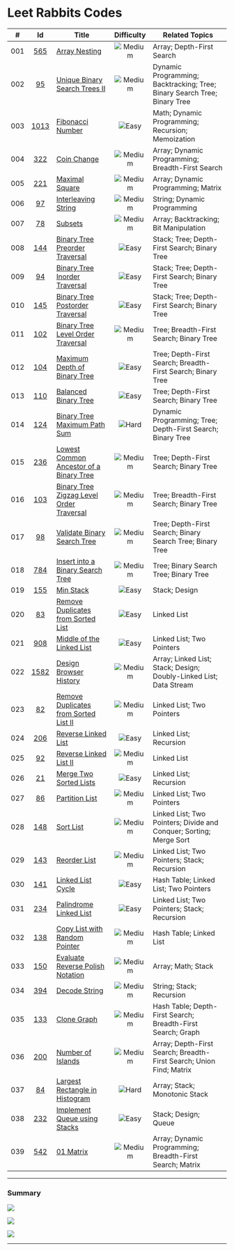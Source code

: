 # Leet Rabbits Codes


|  # | Id | Title | Difficulty | Related Topics |
| :--------: |  :--------: |  --------- |  :--------: |  --------- | 
| 001 | [565][0565] | [Array Nesting](<./2021-09/2021-09-01/565.%20Array%20Nesting>) | ![Medium][Medium] | Array; Depth-First Search | 
| 002 | [95][0095] | [Unique Binary Search Trees II](<./2021-09/2021-09-02/95.%20Unique%20Binary%20Search%20Trees%20II>) | ![Medium][Medium] | Dynamic Programming; Backtracking; Tree; Binary Search Tree; Binary Tree | 
| 003 | [1013][1013] | [Fibonacci Number](<./2022-01/2022-01-12/1013.%20Fibonacci%20Number>) | ![Easy][Easy] | Math; Dynamic Programming; Recursion; Memoization | 
| 004 | [322][0322] | [Coin Change](<./2022-01/2022-01-12/322.%20Coin%20Change>) | ![Medium][Medium] | Array; Dynamic Programming; Breadth-First Search | 
| 005 | [221][0221] | [Maximal Square](<./2022-01/2022-01-14/221.%20Maximal%20Square>) | ![Medium][Medium] | Array; Dynamic Programming; Matrix | 
| 006 | [97][0097] | [Interleaving String](<./2022-01/2022-01-17/97.%20Interleaving%20String>) | ![Medium][Medium] | String; Dynamic Programming | 
| 007 | [78][0078] | [Subsets](<./2022-04/2022-04-25/78.%20Subsets>) | ![Medium][Medium] | Array; Backtracking; Bit Manipulation | 
| 008 | [144][0144] | [Binary Tree Preorder Traversal](<./2022-05/2022-05-05/144.%20Binary%20Tree%20Preorder%20Traversal>) | ![Easy][Easy] | Stack; Tree; Depth-First Search; Binary Tree | 
| 009 | [94][0094] | [Binary Tree Inorder Traversal](<./2022-05/2022-05-05/94.%20Binary%20Tree%20Inorder%20Traversal>) | ![Easy][Easy] | Stack; Tree; Depth-First Search; Binary Tree | 
| 010 | [145][0145] | [Binary Tree Postorder Traversal](<./2022-05/2022-05-06/145.%20Binary%20Tree%20Postorder%20Traversal>) | ![Easy][Easy] | Stack; Tree; Depth-First Search; Binary Tree | 
| 011 | [102][0102] | [Binary Tree Level Order Traversal](<./2022-05/2022-05-06/102.%20Binary%20Tree%20Level%20Order%20Traversal>) | ![Medium][Medium] | Tree; Breadth-First Search; Binary Tree | 
| 012 | [104][0104] | [Maximum Depth of Binary Tree](<./2022-05/2022-05-09/104.%20Maximum%20Depth%20of%20Binary%20Tree>) | ![Easy][Easy] | Tree; Depth-First Search; Breadth-First Search; Binary Tree | 
| 013 | [110][0110] | [Balanced Binary Tree](<./2022-05/2022-05-09/110.%20Balanced%20Binary%20Tree>) | ![Easy][Easy] | Tree; Depth-First Search; Binary Tree | 
| 014 | [124][0124] | [Binary Tree Maximum Path Sum](<./2022-05/2022-05-09/124.%20Binary%20Tree%20Maximum%20Path%20Sum>) | ![Hard][Hard] | Dynamic Programming; Tree; Depth-First Search; Binary Tree | 
| 015 | [236][0236] | [Lowest Common Ancestor of a Binary Tree](<./2022-05/2022-05-10/236.%20Lowest%20Common%20Ancestor%20of%20a%20Binary%20Tree>) | ![Medium][Medium] | Tree; Depth-First Search; Binary Tree | 
| 016 | [103][0103] | [Binary Tree Zigzag Level Order Traversal](<./2022-05/2022-05-11/103.%20Binary%20Tree%20Zigzag%20Level%20Order%20Traversal>) | ![Medium][Medium] | Tree; Breadth-First Search; Binary Tree | 
| 017 | [98][0098] | [Validate Binary Search Tree](<./2022-05/2022-05-11/98.%20Validate%20Binary%20Search%20Tree>) | ![Medium][Medium] | Tree; Depth-First Search; Binary Search Tree; Binary Tree | 
| 018 | [784][0784] | [Insert into a Binary Search Tree](<./2022-05/2022-05-12/784.%20Insert%20into%20a%20Binary%20Search%20Tree>) | ![Medium][Medium] | Tree; Binary Search Tree; Binary Tree | 
| 019 | [155][0155] | [Min Stack](<./2022-05/2022-05-13/155.%20Min%20Stack>) | ![Easy][Easy] | Stack; Design | 
| 020 | [83][0083] | [Remove Duplicates from Sorted List](<./2022-05/2022-05-16/83.%20Remove%20Duplicates%20from%20Sorted%20List>) | ![Easy][Easy] | Linked List | 
| 021 | [908][0908] | [Middle of the Linked List](<./2022-05/2022-05-16/908.%20Middle%20of%20the%20Linked%20List>) | ![Easy][Easy] | Linked List; Two Pointers | 
| 022 | [1582][1582] | [Design Browser History](<./2022-05/2022-05-16/1582.%20Design%20Browser%20History>) | ![Medium][Medium] | Array; Linked List; Stack; Design; Doubly-Linked List; Data Stream | 
| 023 | [82][0082] | [Remove Duplicates from Sorted List II](<./2022-05/2022-05-17/82.%20Remove%20Duplicates%20from%20Sorted%20List%20II>) | ![Medium][Medium] | Linked List; Two Pointers | 
| 024 | [206][0206] | [Reverse Linked List](<./2022-05/2022-05-18/206.%20Reverse%20Linked%20List>) | ![Easy][Easy] | Linked List; Recursion | 
| 025 | [92][0092] | [Reverse Linked List II](<./2022-05/2022-05-19/92.%20Reverse%20Linked%20List%20II>) | ![Medium][Medium] | Linked List | 
| 026 | [21][0021] | [Merge Two Sorted Lists](<./2022-05/2022-05-20/21.%20Merge%20Two%20Sorted%20Lists>) | ![Easy][Easy] | Linked List; Recursion | 
| 027 | [86][0086] | [Partition List](<./2022-05/2022-05-23/86.%20Partition%20List>) | ![Medium][Medium] | Linked List; Two Pointers | 
| 028 | [148][0148] | [Sort List](<./2022-05/2022-05-30/148.%20Sort%20List>) | ![Medium][Medium] | Linked List; Two Pointers; Divide and Conquer; Sorting; Merge Sort | 
| 029 | [143][0143] | [Reorder List](<./2022-06/2022-06-06/143.%20Reorder%20List>) | ![Medium][Medium] | Linked List; Two Pointers; Stack; Recursion | 
| 030 | [141][0141] | [Linked List Cycle](<./2022-06/2022-06-07/141.%20Linked%20List%20Cycle>) | ![Easy][Easy] | Hash Table; Linked List; Two Pointers | 
| 031 | [234][0234] | [Palindrome Linked List](<./2022-06/2022-06-13/234.%20Palindrome%20Linked%20List>) | ![Easy][Easy] | Linked List; Two Pointers; Stack; Recursion | 
| 032 | [138][0138] | [Copy List with Random Pointer](<./2022-06/2022-06-19/138.%20Copy%20List%20with%20Random%20Pointer>) | ![Medium][Medium] | Hash Table; Linked List | 
| 033 | [150][0150] | [Evaluate Reverse Polish Notation](<./2022-06/2022-06-20/150.%20Evaluate%20Reverse%20Polish%20Notation>) | ![Medium][Medium] | Array; Math; Stack | 
| 034 | [394][0394] | [Decode String](<./2022-06/2022-06-21/394.%20Decode%20String>) | ![Medium][Medium] | String; Stack; Recursion | 
| 035 | [133][0133] | [Clone Graph](<./2022-06/2022-06-22/133.%20Clone%20Graph>) | ![Medium][Medium] | Hash Table; Depth-First Search; Breadth-First Search; Graph | 
| 036 | [200][0200] | [Number of Islands](<./2022-07/2022-07-18/200.%20Number%20of%20Islands>) | ![Medium][Medium] | Array; Depth-First Search; Breadth-First Search; Union Find; Matrix | 
| 037 | [84][0084] | [Largest Rectangle in Histogram](<./2022-07/2022-07-21/84.%20Largest%20Rectangle%20in%20Histogram>) | ![Hard][Hard] | Array; Stack; Monotonic Stack | 
| 038 | [232][0232] | [Implement Queue using Stacks](<./2022-07/2022-07-22/232.%20Implement%20Queue%20using%20Stacks>) | ![Easy][Easy] | Stack; Design; Queue | 
| 039 | [542][0542] | [01 Matrix](<./2022-07/2022-07-25/542.%2001%20Matrix>) | ![Medium][Medium] | Array; Dynamic Programming; Breadth-First Search; Matrix | 



---

### Summary

![](https://img.shields.io/badge/Easy-14-brightgreen)

![](https://img.shields.io/badge/Medium-23-orange)

![](https://img.shields.io/badge/Hard-2-red)

---

[0021]: https://leetcode.com/problems/merge-two-sorted-lists/
[0078]: https://leetcode.com/problems/subsets/
[0082]: https://leetcode.com/problems/remove-duplicates-from-sorted-list-ii/
[0083]: https://leetcode.com/problems/remove-duplicates-from-sorted-list/
[0084]: https://leetcode.com/problems/largest-rectangle-in-histogram/
[0086]: https://leetcode.com/problems/partition-list/
[0092]: https://leetcode.com/problems/reverse-linked-list-ii/
[0094]: https://leetcode.com/problems/binary-tree-inorder-traversal/
[0095]: https://leetcode.com/problems/unique-binary-search-trees-ii/
[0097]: https://leetcode.com/problems/interleaving-string/
[0098]: https://leetcode.com/problems/validate-binary-search-tree/
[0102]: https://leetcode.com/problems/binary-tree-level-order-traversal/
[0103]: https://leetcode.com/problems/binary-tree-zigzag-level-order-traversal/
[0104]: https://leetcode.com/problems/maximum-depth-of-binary-tree/
[0110]: https://leetcode.com/problems/balanced-binary-tree/
[0124]: https://leetcode.com/problems/binary-tree-maximum-path-sum/
[0133]: https://leetcode.com/problems/clone-graph/
[0138]: https://leetcode.com/problems/copy-list-with-random-pointer/
[0141]: https://leetcode.com/problems/linked-list-cycle/
[0143]: https://leetcode.com/problems/reorder-list/
[0144]: https://leetcode.com/problems/binary-tree-preorder-traversal/
[0145]: https://leetcode.com/problems/binary-tree-postorder-traversal/
[0148]: https://leetcode.com/problems/sort-list/
[0150]: https://leetcode.com/problems/evaluate-reverse-polish-notation/
[0155]: https://leetcode.com/problems/min-stack/
[0200]: https://leetcode.com/problems/number-of-islands/
[0206]: https://leetcode.com/problems/reverse-linked-list/
[0221]: https://leetcode.com/problems/maximal-square/
[0232]: https://leetcode.com/problems/implement-queue-using-stacks/
[0234]: https://leetcode.com/problems/palindrome-linked-list/
[0236]: https://leetcode.com/problems/lowest-common-ancestor-of-a-binary-tree/
[0322]: https://leetcode.com/problems/coin-change/
[0394]: https://leetcode.com/problems/decode-string/
[0542]: https://leetcode.com/problems/01-matrix/
[0565]: https://leetcode.com/problems/array-nesting/
[0784]: https://leetcode.com/problems/insert-into-a-binary-search-tree/
[0908]: https://leetcode.com/problems/middle-of-the-linked-list/
[1013]: https://leetcode.com/problems/fibonacci-number/
[1582]: https://leetcode.com/problems/design-browser-history/

[Easy]: https://img.shields.io/badge/-Easy-brightgreen
[Medium]: https://img.shields.io/badge/-Medium-orange
[Hard]: https://img.shields.io/badge/-Hard-red